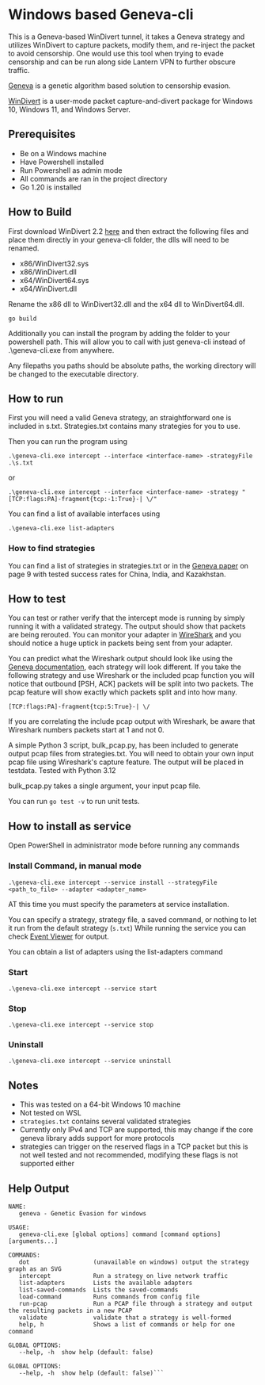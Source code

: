# Windows based Geneva-cli

This is a Geneva-based WinDivert tunnel, it takes a Geneva strategy and utilizes WinDivert to capture packets, modify them, and re-inject the packet to avoid censorship. One would use this tool when trying to evade censorship and can be run along side Lantern VPN to further obscure traffic.

[Geneva](https://geneva.cs.umd.edu/) is a genetic algorithm based solution to censorship evasion.

[WinDivert](https://www.reqrypt.org/windivert.html) is a user-mode packet capture-and-divert package for Windows 10, Windows 11, and Windows Server.

## Prerequisites

- Be on a Windows machine
- Have Powershell installed
- Run Powershell as admin mode
- All commands are ran in the project directory
- Go 1.20 is installed

## How to Build

First download WinDivert 2.2 [here](https://www.reqrypt.org/windivert.html) and then extract the following files and place them directly in your geneva-cli folder, the dlls will need to be renamed.
- x86/WinDivert32.sys
- x86/WinDivert.dll
- x64/WinDivert64.sys
- x64/WinDivert.dll

Rename the x86 dll to WinDivert32.dll and the x64 dll to WinDivert64.dll.

`go build`

Additionally you can install the program by adding the folder to your powershell path. 
This will allow you to call with just geneva-cli instead of .\geneva-cli.exe from anywhere. 

Any filepaths you paths should be absolute paths, the working directory will be changed to the executable directory.

## How to run
First you will need a valid Geneva strategy, an straightforward one is included in s.txt. Strategies.txt contains many strategies for you to use.

Then you can run the program using

`.\geneva-cli.exe intercept --interface <interface-name> -strategyFile .\s.txt`

or

`.\geneva-cli.exe intercept --interface <interface-name> -strategy "[TCP:flags:PA]-fragment{tcp:-1:True}-| \/"`

You can find a list of available interfaces using

`.\geneva-cli.exe list-adapters`

### How to find strategies
You can find a list of strategies in strategies.txt or in the [Geneva paper](http://geneva.cs.umd.edu/papers/geneva_ccs19.pdf) on page 9 with tested success rates for China, India, and Kazakhstan.

## How to test

You can test or rather verify that the intercept mode is running by simply running it with a validated strategy. The output should show that packets are being rerouted. You can monitor your adapter in [WireShark](https://www.wireshark.org/) and you should notice a huge uptick in packets being sent from your adapter.

You can predict what the Wireshark output should look like using the [Geneva documentation](https://github.com/getlantern/geneva?tab=readme-ov-file#strategies-forests-and-action-trees), each strategy will look different. If you take the following strategy and use Wireshark or the included pcap function you will notice that outbound [PSH, ACK] packets will be split into two packets. The pcap feature will show exactly which packets split and into how many.

```[TCP:flags:PA]-fragment{tcp:5:True}-| \/```

If you are correlating the include pcap output with Wireshark, be aware that Wireshark numbers packets start at 1 and not 0.

A simple Python 3 script, bulk_pcap.py, has been included to generate output pcap files from strategies.txt. You will need to obtain your own input pcap file using Wireshark's capture feature. The output will be placed in testdata. Tested with Python 3.12

bulk_pcap.py takes a single argument, your input pcap file.

You can run `go test -v` to run unit tests.

## How to install as service

Open PowerShell in administrator mode before running any commands

### Install Command, in manual mode

```.\geneva-cli.exe intercept --service install --strategyFile <path_to_file> --adapter <adapter_name>```

AT this time you must specify the parameters at service installation.

You can specify a strategy, strategy file, a saved command, or nothing to let it run from the default strategy (`s.txt`)
While running the service you can check [Event Viewer](https://learn.microsoft.com/en-us/shows/inside/event-viewer) for output.

You can obtain a list of adapters using the list-adapters command

### Start
```.\geneva-cli.exe intercept --service start```

### Stop

```.\geneva-cli.exe intercept --service stop```

### Uninstall

```.\geneva-cli.exe intercept --service uninstall```

## Notes

- This was tested on a 64-bit Windows 10 machine
- Not tested on WSL
- `strategies.txt` contains several validated strategies
- Currently only IPv4 and TCP are supported, this may change if the core geneva library adds support for more protocols
- strategies can trigger on the reserved flags in a TCP packet but this is not well tested and not recommended, modifying these flags is not supported either

## Help Output
```
NAME:
   geneva - Genetic Evasion for windows

USAGE:
   geneva-cli.exe [global options] command [command options] [arguments...]

COMMANDS:
   dot                  (unavailable on windows) output the strategy graph as an SVG
   intercept            Run a strategy on live network traffic
   list-adapters        Lists the available adapters
   list-saved-commands  Lists the saved-commands
   load-command         Runs commands from config file
   run-pcap             Run a PCAP file through a strategy and output the resulting packets in a new PCAP
   validate             validate that a strategy is well-formed
   help, h              Shows a list of commands or help for one command

GLOBAL OPTIONS:
   --help, -h  show help (default: false)

GLOBAL OPTIONS:
   --help, -h  show help (default: false)```